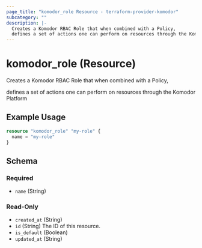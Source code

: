 ```yaml
---
page_title: "komodor_role Resource - terraform-provider-komodor"
subcategory: ""
description: |-
  Creates a Komodor RBAC Role that when combined with a Policy,
  defines a set of actions one can perform on resources through the Komodor Platform
---
```


# komodor_role (Resource)

Creates a Komodor RBAC Role that when combined with a Policy,

defines a set of actions one can perform on resources through the Komodor Platform

## Example Usage

```terraform
resource "komodor_role" "my-role" {
  name = "my-role"
}
```

<!-- schema generated by tfplugindocs -->
## Schema

### Required

- `name` (String)

### Read-Only

- `created_at` (String)
- `id` (String) The ID of this resource.
- `is_default` (Boolean)
- `updated_at` (String)
